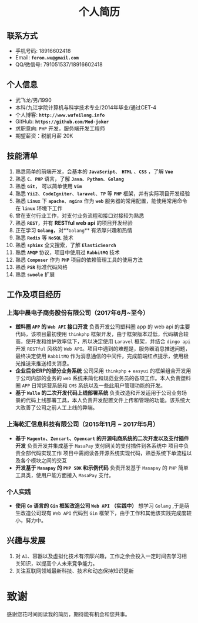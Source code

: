 # <center>个人简历</center>
## 联系方式
- 手机号码: 18916602418
- Email: **`feron.wu@gmail.com`**
- QQ/微信号: 791051537/18916602418
## 个人信息
- 武飞龙/男/1990
- 本科/九江学院计算机与科学技术专业/2014年毕业/通过CET-4
- 个人博客: **`http://www.wufeilong.info`**
- GitHub: **`https://github.com/Mod-joker`**
- 求职意向: `PHP` 开发，服务端开发工程师
- 期望薪资：税前月薪 20K
## 技能清单
1. 熟悉简单的前端开发，会基本的 **`JavaScript`**、 **`HTML`** 、**`CSS`** ，了解 **`Vue`**
2. 熟悉 **`C`**、**`PHP`** 语言，了解 **`Java`**、**`Python`**、**`Golang`**
3. 熟悉 **`Git`**， 可以简单使用 **`Vim`**
4. 熟悉 **`Yii2`**、**`CodeIgniter`**、**`laravel`**、**`TP`** 等 **`PHP`** 框架，并有实际项目开发经验
5. 熟悉 **`Linux`** 下 **`apache`**、**`nginx`** 作为 **`web`** 服务器的常用配置，能使用常用命令在 **`linux`** 环境下工作
6. 曾在支付行业工作，对支付业务流程和接口对接较为熟悉
7. 熟悉 **`REST`**，并有 **RESTful web api** 的项目开发经验
9. 正在学习 **`Golang`**，对**`Golang`** 有浓厚兴趣和热情
10. 熟悉 **`Redis`** 等 **`NoSQL`** 技术
11. 熟悉 **`sphinx`** 全文搜索，了解 **`ElasticSearch`**
12. 熟悉 **`AMQP`** 协议，项目中使用过 **`RabbitMQ`** 技术
13. 熟悉 **`Composer`** 作为 **`PHP`** 项目的依赖管理工具的使用方法
14. 熟悉 **`PSR`** 标准代码风格
15. 熟悉 **`swoole`** 扩展
## 工作及项目经历
### 上海中晨电子商务股份有限公司（2017年6月~至今）
- **塑料圈 `APP` 的 `Web API` 接口开发**
  负责开发公司塑料圈 app 的 web api 的主要代码，该项目最初使用 `thinkphp`   框架开发，由于框架版本过低，代码耦合较高，使开发和维护效率低下，所以决定使用 `Laravel` 框架，并结合 `dingo api` 开发 `RESTful` 风格的 `Web API`。项目中遇到的难题是，服务器消息推送问题，最终决定使用 `RabbitMQ` 作为消息通信的中间件，完成前端红点提示，使用极光推送来推送相关消息。
- **企业后台ERP的部分业务系统**
  公司采用 `thinkphp` + `easyui` 的框架组合开发用于公司内部的业务的 `web` 系统来简化和规范业务员的各项工作。本人负责塑料圈 `APP` 日常运营系统和 `CMS`  系统以及一些此用户管理功能的开发。
- **基于 `Walle` 的二次开发代码上线部署系统**
  负责改造和开发适用于公司业务场景的代码上线部署工具，本人负责开发配置文件上传和管理的功能。该系统大大改善了公司之前人工上线的弊端。
### 上海乾汇信息科技有限公司（2015年11月 ~ 2017年5月）
- **基于 `Magento`、`Zencart`、`Opencart` 的开源电商系统的二次开发以及支付插件开发**
  负责开发并集成基于 `MasaPay` 支付网关的支付插件到各系统中
  项目中负责全部代码实现工作
  项目中需阅读各开源系统实现代码，熟悉系统下单流程以及各个模块之间的交互
- **开发基于 `Masapay` 的 `PHP SDK` 和示例代码**
  负责开发基于 `Masapay` 的 `PHP` 简单工具类，使用户能方面接入 `MasaPay` 支付。
### 个人实践
- **使用 `Go` 语言的 `Gin` 框架改造公司 `Web API`** **（实践中）**
  想学习 `Golang` ,于是萌生改造公司现有 `Web API` 代码到 `Gin` 框架下，由于工作和其他该实践完成度较小，努力中。
## 兴趣与发展
1. 对 `AI`、容器以及虚拟化技术有浓厚兴趣，工作之余会投入一定时间去学习相关知识，以提高个人未来竞争能力。
2. 关注互联网领域最新科技、技术和动态保持知识更新
# 致谢
感谢您花时间阅读我的简历，期待能有机会和您共事。
